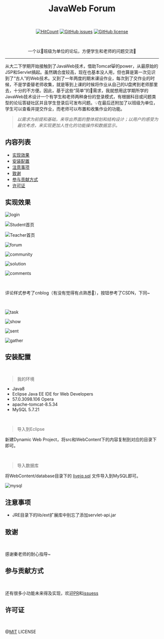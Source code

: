 <h1 align="center">JavaWeb Forum</h1>
<br>

<p align="center">
  	<a href="http://hits.dwyl.io/livejq/java_web_forum"><img alt="HitCount" src="http://hits.dwyl.io/livejq/java_web_forum.svg"></a>
  	<a href="https://github.com/livejq/java_web_forum/issues"><img alt="GitHub issues" src="https://img.shields.io/github/issues/livejq/java_web_forum.svg"></a>
	<a href="https://github.com/livejq/java_web_forum/blob/master/LICENSE"><img alt="GitHub license" src="https://img.shields.io/github/license/livejq/java_web_forum.svg"></a>
</p>

<br>

<p align="center">
<span>一个以🚩班级为单位的论坛，方便学生和老师的问题交流🥳</span>
</p>

<hr>

从大二下学期开始接触到了JavaWeb技术，借助Tomcat😸的power，从最原始的JSP和Servlet搞起。虽然耦合度较高，现在也基本没人用，但也算是第一次见识到了“古人”的Web技术。又到了一年两度的期末课设作业，每次到了交作业的时候，不是学委替老师收集，就是等到上课的时候将作业从自己的U盘拷到老师那里去，十分的不方便。因此，基于这些“简单”的🌲需求，我就想用这学期所学的JavaWeb技术设计一个有学生和老师两种身份的登录模式，有根据科目或问题类型的论坛答疑社区并且学生登录后可发布问题。💡在最后还附加了以班级为单位，学生可以查看并提交作业，而老师可以布置和收集作业的功能。



>*以需求为前提和基础，来导出界面的整体规划和结构设计；以用户的感受为最优考虑，来实现更加人性化的功能操作和数据显示。*




## 内容列表

- [实现效果](#实现效果)
- [安装配置](#安装配置)
- [注意事项](#注意事项)
- [致谢](#致谢)
- [参与贡献方式](#参与贡献方式)
- [许可证](#许可证)



## 实现效果

![login](https://raw.githubusercontent.com/livejq/blog-comment-repo/master/java_web_forum/login.png "登录")

![Student首页](https://raw.githubusercontent.com/livejq/blog-comment-repo/master/java_web_forum/student.png "Student首页")

![Teacher首页](https://raw.githubusercontent.com/livejq/blog-comment-repo/master/java_web_forum/teacher.png "Teacher首页")

![forum](https://raw.githubusercontent.com/livejq/blog-comment-repo/master/java_web_forum/forum.png "论坛")

![community](https://raw.githubusercontent.com/livejq/blog-comment-repo/master/java_web_forum/community.png "查看问题")

![solution](https://raw.githubusercontent.com/livejq/blog-comment-repo/master/java_web_forum/solution.png "问题详情")

![comments](https://raw.githubusercontent.com/livejq/blog-comment-repo/master/java_web_forum/comments.png "评论问题")

<br>

评论样式参考了cnblog（有没有觉得有点熟悉😬），按钮参考了CSDN，下同~

<br>

![task](https://raw.githubusercontent.com/livejq/blog-comment-repo/master/java_web_forum/task.png "老师布置作业")

![show](https://raw.githubusercontent.com/livejq/blog-comment-repo/master/java_web_forum/show.png "学生查看作业")

![sent](https://raw.githubusercontent.com/livejq/blog-comment-repo/master/java_web_forum/sent.png "学生上交作业")

![gather](https://raw.githubusercontent.com/livejq/blog-comment-repo/master/java_web_forum/gather.png "老师收集作业")



## 安装配置

<br>

> 我的环境

- Java8
- Eclipse Java EE IDE for Web Developers
- 57.0.3098.106 Opera
- apache-tomcat-8.5.34
- MySQL 5.7.21

<br>

> 导入到Eclipse

新建Dynamic Web Project，将src和WebContent下的内容复制到对应的目录下即可。

<br>

> 导入数据库

将WebContent/database目录下的 [livejq.sql](https://github.com/livejq/java_web_forum/blob/master/WebContent/database/livejq.sql) 文件导入到MySQL即可。

![mysql](https://raw.githubusercontent.com/livejq/blog-comment-repo/master/java_web_forum/mysql.png "数据表")


##  注意事项

- JRE目录下的lib/ext扩展库中别忘了添加servlet-api.jar



## 致谢

<br>

感谢秦老师的耐心指导~



## 参与贡献方式

<br>

还有很多小功能未来得及实现，欢迎[PR](https://github.com/livejq/java_web_forum/pulls)和[issuess](https://github.com/livejq/java_web_forum/issues)



## 许可证

<br>

@[MIT](https://github.com/livejq/java_web_forum/blob/master/LICENSE) LICENSE